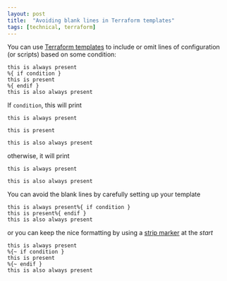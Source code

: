 ```yaml
---
layout: post
title:  "Avoiding blank lines in Terraform templates"
tags: [technical, terraform]
---
```


You can use [Terraform templates](https://developer.hashicorp.com/terraform/language/expressions/strings#string-templates) to include or omit lines of configuration (or scripts) based on some condition:
```tftmpl
this is always present
%{ if condition }
this is present
%{ endif }
this is also always present
```

If `condition`, this will print

```
this is always present

this is present

this is also always present
```

otherwise, it will print

```
this is always present

this is also always present
```

You can avoid the blank lines by carefully setting up your template
```tftmpl
this is always present%{ if condition }
this is present%{ endif }
this is also always present
```

or you can keep the nice formatting by using a [strip marker](https://developer.hashicorp.com/terraform/language/expressions/strings#whitespace-stripping) at the _start_

```tftmpl
this is always present
%{~ if condition }
this is present
%{~ endif }
this is also always present
```
